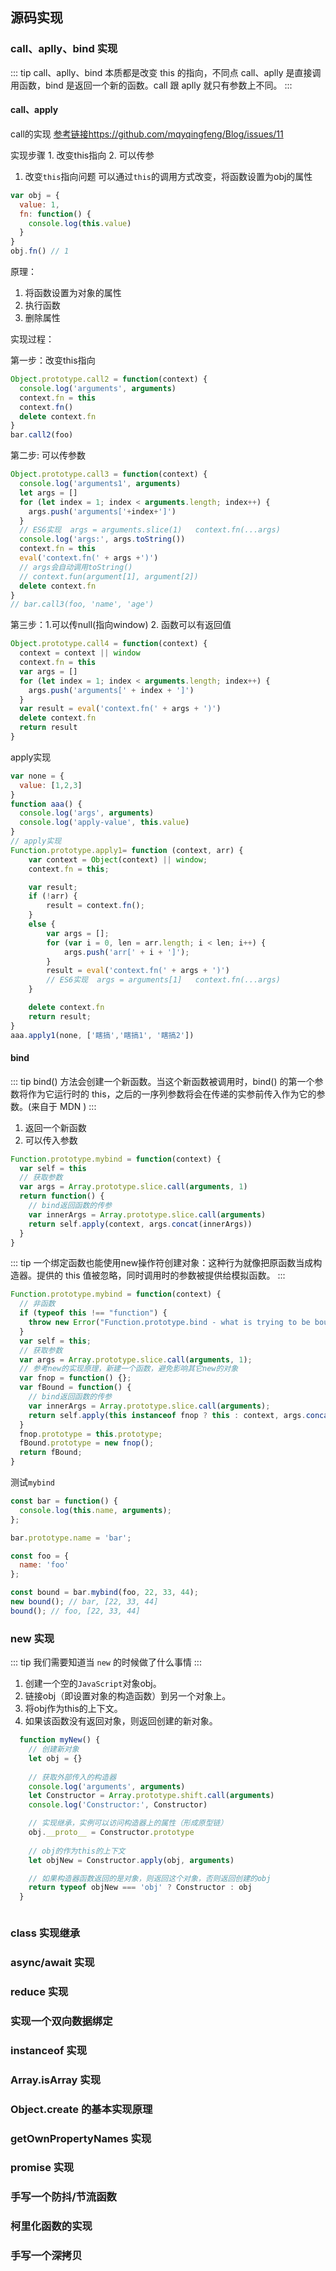 ## 源码实现
### call、aplly、bind 实现
::: tip
call、aplly、bind 本质都是改变 this 的指向，不同点 call、aplly 是直接调用函数，bind 是返回一个新的函数。call 跟 aplly 就只有参数上不同。
:::

#### call、apply

call的实现
[参考链接https://github.com/mqyqingfeng/Blog/issues/11](https://github.com/mqyqingfeng/Blog/issues/11)

实现步骤 1. 改变this指向 2. 可以传参

1. 改变`this`指向问题
可以通过`this`的调用方式改变，将函数设置为obj的属性
```javascript
var obj = {
  value: 1,
  fn: function() {
    console.log(this.value)
  }
}
obj.fn() // 1
```
原理：
1. 将函数设置为对象的属性
2. 执行函数
3. 删除属性

实现过程：

第一步：改变this指向
```javascript
Object.prototype.call2 = function(context) {
  console.log('arguments', arguments)
  context.fn = this
  context.fn()
  delete context.fn
}
bar.call2(foo)
```

第二步: 可以传参数
```javascript
Object.prototype.call3 = function(context) {
  console.log('arguments1', arguments)
  let args = []
  for (let index = 1; index < arguments.length; index++) {
    args.push('arguments['+index+']')
  }
  // ES6实现  args = arguments.slice(1)   context.fn(...args)
  console.log('args:', args.toString())
  context.fn = this
  eval('context.fn(' + args +')')
  // args会自动调用toString()
  // context.fun(argument[1], argument[2])
  delete context.fn
}
// bar.call3(foo, 'name', 'age')
```

第三步：1.可以传null(指向window) 2. 函数可以有返回值
```javascript
Object.prototype.call4 = function(context) {
  context = context || window
  context.fn = this
  var args = []
  for (let index = 1; index < arguments.length; index++) {
    args.push('arguments[' + index + ']')
  }
  var result = eval('context.fn(' + args + ')')
  delete context.fn
  return result
}
```

apply实现
```javascript
var none = {
  value: [1,2,3]
}
function aaa() {
  console.log('args', arguments)
  console.log('apply-value', this.value)
}
// apply实现
Function.prototype.apply1= function (context, arr) {
    var context = Object(context) || window;
    context.fn = this;

    var result;
    if (!arr) {
        result = context.fn();
    }
    else {
        var args = [];
        for (var i = 0, len = arr.length; i < len; i++) {
            args.push('arr[' + i + ']');
        }
        result = eval('context.fn(' + args + ')')
        // ES6实现  args = arguments[1]   context.fn(...args)
    }

    delete context.fn
    return result;
}
aaa.apply1(none, ['瞎搞','瞎搞1', '瞎搞2'])
```

#### bind
::: tip
bind() 方法会创建一个新函数。当这个新函数被调用时，bind() 的第一个参数将作为它运行时的 this，之后的一序列参数将会在传递的实参前传入作为它的参数。(来自于 MDN )
:::

1. 返回一个新函数
2. 可以传入参数

```javascript
Function.prototype.mybind = function(context) {
  var self = this
  // 获取参数
  var args = Array.prototype.slice.call(arguments, 1)
  return function() {
    // bind返回函数的传参
    var innerArgs = Array.prototype.slice.call(arguments)
    return self.apply(context, args.concat(innerArgs))
  }
}
```
::: tip
一个绑定函数也能使用new操作符创建对象：这种行为就像把原函数当成构造器。提供的 this 值被忽略，同时调用时的参数被提供给模拟函数。
::: 

```javascript
Function.prototype.mybind = function(context) {
  // 非函数
  if (typeof this !== "function") {
    throw new Error("Function.prototype.bind - what is trying to be bound is not callable");
  }
  var self = this;
  // 获取参数
  var args = Array.prototype.slice.call(arguments, 1);
  // 参考new的实现原理，新建一个函数，避免影响其它new的对象
  var fnop = function() {};
  var fBound = function() {
    // bind返回函数的传参
    var innerArgs = Array.prototype.slice.call(arguments);
    return self.apply(this instanceof fnop ? this : context, args.concat(innerArgs));
  }
  fnop.prototype = this.prototype;
  fBound.prototype = new fnop();
  return fBound;
}
```

测试`mybind`
```javascript
const bar = function() {
  console.log(this.name, arguments);
};

bar.prototype.name = 'bar';

const foo = {
  name: 'foo'
};

const bound = bar.mybind(foo, 22, 33, 44);
new bound(); // bar, [22, 33, 44]
bound(); // foo, [22, 33, 44]
```

### new 实现
::: tip
我们需要知道当 `new` 的时候做了什么事情
:::

1. 创建一个空的`JavaScript`对象obj。
2. 链接obj（即设置对象的构造函数）到另一个对象上。
3. 将obj作为this的上下文。
4. 如果该函数没有返回对象，则返回创建的新对象。
```javascript
  function myNew() {
    // 创建新对象
    let obj = {}
    
    // 获取外部传入的构造器 
    console.log('arguments', arguments)
    let Constructor = Array.prototype.shift.call(arguments)
    console.log('Constructor:', Constructor)

    // 实现继承，实例可以访问构造器上的属性（形成原型链）
    obj.__proto__ = Constructor.prototype
    
    // obj的作为this的上下文
    let objNew = Constructor.apply(obj, arguments)

    // 如果构造器函数返回的是对象，则返回这个对象，否则返回创建的obj
    return typeof objNew === 'obj' ? Constructor : obj
  }
```

```javascript

```
### class 实现继承
### async/await 实现
### reduce 实现
### 实现一个双向数据绑定
### instanceof 实现
### Array.isArray 实现
### Object.create 的基本实现原理
### getOwnPropertyNames 实现
### promise 实现
### 手写一个防抖/节流函数
### 柯里化函数的实现
### 手写一个深拷贝